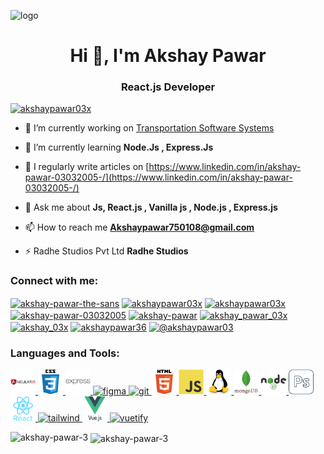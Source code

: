 ![logo](https://github.com/Akshay-Pawar-3/Akshay-Pawar-3/blob/586c8ea4965f7a189bc9004dfbffec5f0b2d1f0c/Banner.png)
<h1 align="center">Hi 👋, I'm Akshay Pawar</h1>
<h3 align="center">React.js Developer</h3>

<p align="left"> <a href="https://twitter.com/akshaypawar03x" target="blank"><img src="https://img.shields.io/twitter/follow/akshaypawar03x?logo=twitter&style=for-the-badge" alt="akshaypawar03x" /></a> </p>

- 🔭 I’m currently working on [Transportation Software Systems](RadheStudios.in)

- 🌱 I’m currently learning **Node.Js , Express.Js**

- 📝 I regularly write articles on [https://www.linkedin.com/in/akshay-pawar-03032005-/](https://www.linkedin.com/in/akshay-pawar-03032005-/)

- 💬 Ask me about **Js, React.js , Vanilla js , Node.js , Express.js**

- 📫 How to reach me **Akshaypawar750108@gmail.com**

- ⚡ Radhe Studios Pvt Ltd **Radhe Studios**

<h3 align="left">Connect with me:</h3>
<p align="left">
<a href="https://codepen.io/akshay-pawar-the-sans" target="blank"><img align="center" src="https://raw.githubusercontent.com/rahuldkjain/github-profile-readme-generator/master/src/images/icons/Social/codepen.svg" alt="akshay-pawar-the-sans" height="30" width="40" /></a>
<a href="https://dev.to/akshaypawar03x" target="blank"><img align="center" src="https://raw.githubusercontent.com/rahuldkjain/github-profile-readme-generator/master/src/images/icons/Social/devto.svg" alt="akshaypawar03x" height="30" width="40" /></a>
<a href="https://twitter.com/akshaypawar03x" target="blank"><img align="center" src="https://raw.githubusercontent.com/rahuldkjain/github-profile-readme-generator/master/src/images/icons/Social/twitter.svg" alt="akshaypawar03x" height="30" width="40" /></a>
<a href="https://linkedin.com/in/akshay-pawar-03032005" target="blank"><img align="center" src="https://raw.githubusercontent.com/rahuldkjain/github-profile-readme-generator/master/src/images/icons/Social/linked-in-alt.svg" alt="akshay-pawar-03032005" height="30" width="40" /></a>
<a href="https://stackoverflow.com/users/akshay-pawar" target="blank"><img align="center" src="https://raw.githubusercontent.com/rahuldkjain/github-profile-readme-generator/master/src/images/icons/Social/stack-overflow.svg" alt="akshay-pawar" height="30" width="40" /></a>
<a href="https://instagram.com/akshay_pawar_03x" target="blank"><img align="center" src="https://raw.githubusercontent.com/rahuldkjain/github-profile-readme-generator/master/src/images/icons/Social/instagram.svg" alt="akshay_pawar_03x" height="30" width="40" /></a>
<a href="https://dribbble.com/akshay_03x" target="blank"><img align="center" src="https://raw.githubusercontent.com/rahuldkjain/github-profile-readme-generator/master/src/images/icons/Social/dribbble.svg" alt="akshay_03x" height="30" width="40" /></a>
<a href="https://www.behance.net/akshaypawar36" target="blank"><img align="center" src="https://raw.githubusercontent.com/rahuldkjain/github-profile-readme-generator/master/src/images/icons/Social/behance.svg" alt="akshaypawar36" height="30" width="40" /></a>
<a href="https://www.youtube.com/c/@akshaypawar03" target="blank"><img align="center" src="https://raw.githubusercontent.com/rahuldkjain/github-profile-readme-generator/master/src/images/icons/Social/youtube.svg" alt="@akshaypawar03" height="30" width="40" /></a>
</p>

<h3 align="left">Languages and Tools:</h3>
<p align="left"> <a href="https://angular.io" target="_blank" rel="noreferrer"> <img src="https://raw.githubusercontent.com/devicons/devicon/master/icons/angularjs/angularjs-original-wordmark.svg" alt="angularjs" width="40" height="40"/> </a> <a href="https://www.w3schools.com/css/" target="_blank" rel="noreferrer"> <img src="https://raw.githubusercontent.com/devicons/devicon/master/icons/css3/css3-original-wordmark.svg" alt="css3" width="40" height="40"/> </a> <a href="https://expressjs.com" target="_blank" rel="noreferrer"> <img src="https://raw.githubusercontent.com/devicons/devicon/master/icons/express/express-original-wordmark.svg" alt="express" width="40" height="40"/> </a> <a href="https://www.figma.com/" target="_blank" rel="noreferrer"> <img src="https://www.vectorlogo.zone/logos/figma/figma-icon.svg" alt="figma" width="40" height="40"/> </a> <a href="https://git-scm.com/" target="_blank" rel="noreferrer"> <img src="https://www.vectorlogo.zone/logos/git-scm/git-scm-icon.svg" alt="git" width="40" height="40"/> </a> <a href="https://www.w3.org/html/" target="_blank" rel="noreferrer"> <img src="https://raw.githubusercontent.com/devicons/devicon/master/icons/html5/html5-original-wordmark.svg" alt="html5" width="40" height="40"/> </a> <a href="https://developer.mozilla.org/en-US/docs/Web/JavaScript" target="_blank" rel="noreferrer"> <img src="https://raw.githubusercontent.com/devicons/devicon/master/icons/javascript/javascript-original.svg" alt="javascript" width="40" height="40"/> </a> <a href="https://www.linux.org/" target="_blank" rel="noreferrer"> <img src="https://raw.githubusercontent.com/devicons/devicon/master/icons/linux/linux-original.svg" alt="linux" width="40" height="40"/> </a> <a href="https://www.mongodb.com/" target="_blank" rel="noreferrer"> <img src="https://raw.githubusercontent.com/devicons/devicon/master/icons/mongodb/mongodb-original-wordmark.svg" alt="mongodb" width="40" height="40"/> </a> <a href="https://nodejs.org" target="_blank" rel="noreferrer"> <img src="https://raw.githubusercontent.com/devicons/devicon/master/icons/nodejs/nodejs-original-wordmark.svg" alt="nodejs" width="40" height="40"/> </a> <a href="https://www.photoshop.com/en" target="_blank" rel="noreferrer"> <img src="https://raw.githubusercontent.com/devicons/devicon/master/icons/photoshop/photoshop-line.svg" alt="photoshop" width="40" height="40"/> </a> <a href="https://reactjs.org/" target="_blank" rel="noreferrer"> <img src="https://raw.githubusercontent.com/devicons/devicon/master/icons/react/react-original-wordmark.svg" alt="react" width="40" height="40"/> </a> <a href="https://tailwindcss.com/" target="_blank" rel="noreferrer"> <img src="https://www.vectorlogo.zone/logos/tailwindcss/tailwindcss-icon.svg" alt="tailwind" width="40" height="40"/> </a> <a href="https://vuejs.org/" target="_blank" rel="noreferrer"> <img src="https://raw.githubusercontent.com/devicons/devicon/master/icons/vuejs/vuejs-original-wordmark.svg" alt="vuejs" width="40" height="40"/> </a> <a href="https://vuetifyjs.com/en/" target="_blank" rel="noreferrer"> <img src="https://bestofjs.org/logos/vuetify.svg" alt="vuetify" width="40" height="40"/> </a> </p>

<p><img align="left" src="https://github-readme-stats.vercel.app/api/top-langs?username=akshay-pawar-3&show_icons=true&locale=en&layout=compact" alt="akshay-pawar-3" /></p>

<p>&nbsp;<img align="center" src="https://github-readme-stats.vercel.app/api?username=akshay-pawar-3&show_icons=true&locale=en" alt="akshay-pawar-3" /></p>
